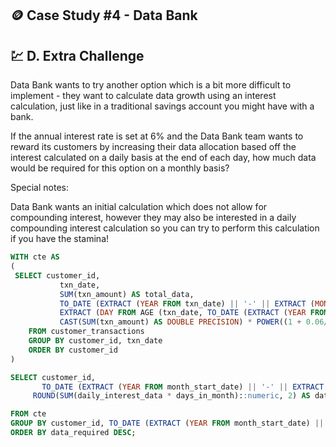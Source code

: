 ## 🪙 Case Study #4 - Data Bank

## 💹 D. Extra Challenge

Data Bank wants to try another option which is a bit more difficult to implement - they want to calculate data growth using an interest calculation, just like in a traditional savings account you might have with a bank.

If the annual interest rate is set at 6% and the Data Bank team wants to reward its customers by increasing their data allocation based off the interest calculated on a daily basis at the end of each day, how much data would be required for this option on a monthly basis?

Special notes:

Data Bank wants an initial calculation which does not allow for compounding interest, however they may also be interested in a daily compounding interest calculation so you can try to perform this calculation if you have the stamina!


````sql
WITH cte AS
(
 SELECT customer_id,
	       txn_date,
	       SUM(txn_amount) AS total_data,
	       TO_DATE (EXTRACT (YEAR FROM txn_date) || '-' || EXTRACT (MONTH FROM txn_date) || '-01', 'YYYY-MM-DD') AS month_start_date,
	       EXTRACT (DAY FROM AGE (txn_date, TO_DATE (EXTRACT (YEAR FROM txn_date) || '-' || EXTRACT (MONTH FROM txn_date) || '-01', 'YYYY-MM-DD'))) AS days_in_month,
	       CAST(SUM(txn_amount) AS DOUBLE PRECISION) * POWER((1 + 0.06/365), EXTRACT (DAY FROM AGE ('1900-01-01':: date, txn_date))) AS daily_interest_data
	FROM customer_transactions
	GROUP BY customer_id, txn_date
	ORDER BY customer_id
)

SELECT customer_id,
       TO_DATE (EXTRACT (YEAR FROM month_start_date) || '-' || EXTRACT (MONTH FROM month_start_date) || '-01', 'YYYY-MM-DD') AS txn_month,
     ROUND(SUM(daily_interest_data * days_in_month)::numeric, 2) AS data_required

FROM cte
GROUP BY customer_id, TO_DATE (EXTRACT (YEAR FROM month_start_date) || '-' || EXTRACT (MONTH FROM month_start_date) || '-01', 'YYYY-MM-DD')
ORDER BY data_required DESC;
````
